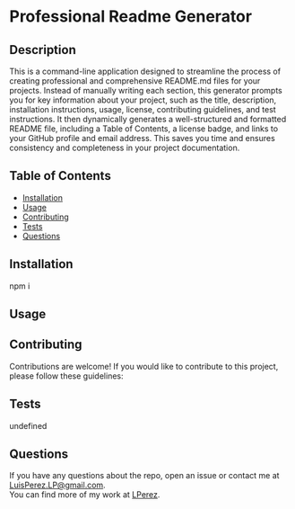 # Professional Readme Generator
  

  ## Description
  This is a command-line application designed to streamline the process of creating professional and comprehensive README.md files for your projects. Instead of manually writing each section, this generator prompts you for key information about your project, such as the title, description, installation instructions, usage, license, contributing guidelines, and test instructions. It then dynamically generates a well-structured and formatted README file, including a Table of Contents, a license badge, and links to your GitHub profile and email address. This saves you time and ensures consistency and completeness in your project documentation.

  ## Table of Contents
  * [Installation](#installation)
  * [Usage](#usage)
  * [Contributing](#contributing)
  * [Tests](#tests)
  * [Questions](#questions)
  
  ## Installation
  npm i

  ## Usage
  
  

  ## Contributing
  Contributions are welcome! If you would like to contribute to this project, please follow these guidelines:

  ## Tests
  undefined

## Questions
If you have any questions about the repo, open an issue or contact me at <LuisPerez.LP@gmail.com>.  
You can find more of my work at [LPerez](https://github.com/LPerez).
